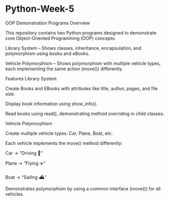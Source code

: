 # Python-Week-5

OOP Demonstration Programs
Overview

This repository contains two Python programs designed to demonstrate core Object-Oriented Programming (OOP) concepts:

Library System – Shows classes, inheritance, encapsulation, and polymorphism using books and eBooks.

Vehicle Polymorphism – Shows polymorphism with multiple vehicle types, each implementing the same action (move()) differently.

Features
Library System

Create Books and EBooks with attributes like title, author, pages, and file size.

Display book information using show_info().

Read books using read(), demonstrating method overriding in child classes.

Vehicle Polymorphism

Create multiple vehicle types: Car, Plane, Boat, etc.

Each vehicle implements the move() method differently:

Car → “Driving 🚗”

Plane → “Flying ✈️”

Boat → “Sailing ⛴️”

Demonstrates polymorphism by using a common interface (move()) for all vehicles.

